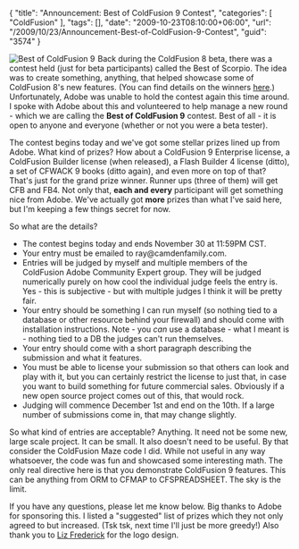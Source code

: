 {
	"title": "Announcement: Best of ColdFusion 9 Contest",
	"categories": [
		"ColdFusion"
	],
	"tags": [],
	"date": "2009-10-23T08:10:00+06:00",
	"url": "/2009/10/23/Announcement-Best-of-ColdFusion-9-Contest",
	"guid": "3574"
}

<img src="https://static.raymondcamden.com/images/cfjedi/bestcfcontest1.jpg" title="Best of ColdFusion 9" align="left" style="margin-right:5px"/> Back during the ColdFusion 8 beta, there was a contest held (just for beta participants) called the Best of Scorpio. The idea was to create something, anything, that helped showcase some of ColdFusion 8's new features. (You can find details on the winners <a href="http://www.cfinsider.com/index.cfm/2007/8/23/Best-of-Scorpio-Winners">here</a>.) Unfortunately, Adobe was unable to hold the contest again this time around. I spoke with Adobe about this and volunteered to help manage a new round - which we are calling the <b>Best of ColdFusion 9</b> contest. Best of all - it is open to anyone and everyone (whether or not you were a beta tester). 

The contest begins today and we've got some stellar prizes lined up from Adobe. What kind of prizes? How about a ColdFusion 9 Enterprise license, a ColdFusion Builder license (when released), a Flash Builder 4 license (ditto), a set of CFWACK 9 books (ditto again), and even more on top of that? That's just for the grand prize winner. Runner ups (three of them) will get CFB and FB4. Not only that, <b>each and every</b> participant will get something nice from Adobe. We've actually got <b>more</b> prizes than what I've said here, but I'm keeping a few things secret for now.  

So what are the details?

<ul>
<li>The contest begins today and ends November 30 at 11:59PM CST.
<li>Your entry must be emailed to ray@camdenfamily.com.
<li>Entries will be judged by myself and multiple members of the ColdFusion Adobe Community Expert group. They will be judged numerically purely on how cool the individual judge feels the entry is. Yes - this is subjective - but with multiple judges I think it will be pretty fair. 
<li>Your entry should be something I can run myself (so nothing tied to a database or other resource behind your firewall) and should come with installation instructions. Note - you <i>can</i> use a database - what I meant is - nothing tied to a DB the judges can't run themselves.
<li>Your entry should come with a short paragraph describing the submission and what it features.
<li>You must be able to license your submission so that others can look and play with it, but you can certainly restrict the license to just that, in case you want to build something for future commercial sales. Obviously if a new open source project comes out of this, that would rock.
<li>Judging will commence December 1st and end on the 10th. If a large number of submissions come in, that may change slightly.
</ul>

So what kind of entries are acceptable? Anything. It need not be some new, large scale project. It can be small. It also doesn't need to be useful. By that consider the ColdFusion Maze code I did. While not useful in any way whatsoever, the code was fun and showcased some interesting math. The only real directive here is that you demonstrate ColdFusion 9 features. This can be anything from ORM to CFMAP to CFSPREADSHEET. The sky is the limit.

If you have any questions, please let me know below. Big thanks to Adobe for sponsoring this. I listed a "suggested" list of prizes which they not only agreed to but increased. (Tsk tsk, next time I'll just be more greedy!) Also thank you to <a href="http://lizfrederick.blogspot.com/">Liz Frederick</a> for the logo design.